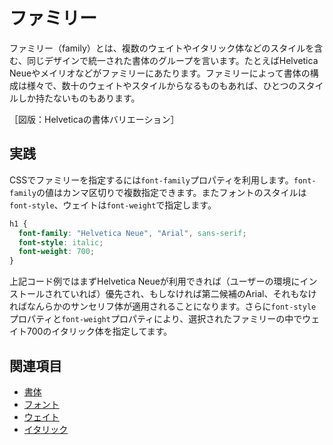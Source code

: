 # ファミリー

ファミリー（family）とは、複数のウェイトやイタリック体などのスタイルを含む、同じデザインで統一された書体のグループを言います。たとえばHelvetica Neueやメイリオなどがファミリーにあたります。ファミリーによって書体の構成は様々で、数十のウェイトやスタイルからなるものもあれば、ひとつのスタイルしか持たないものもあります。

［図版：Helveticaの書体バリエーション］

## 実践

CSSでファミリーを指定するには`font-family`プロパティを利用します。`font-family`の値はカンマ区切りで複数指定できます。またフォントのスタイルは`font-style`、ウェイトは`font-weight`で指定します。

```css
h1 {
  font-family: "Helvetica Neue", "Arial", sans-serif;
  font-style: italic;
  font-weight: 700;
}
```

上記コード例ではまずHelvetica Neueが利用できれば（ユーザーの環境にインストールされていれば）優先され、もしなければ第二候補のArial、それもなければなんらかのサンセリフ体が適用されることになります。さらに`font-style`プロパティと`font-weight`プロパティにより、選択されたファミリーの中でウェイト700のイタリック体を指定してます。

## 関連項目

- [書体](./typeface.md)
- [フォント](./font.md)
- [ウェイト](./weight.md)
- [イタリック](./italic.md)

